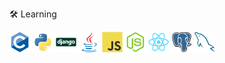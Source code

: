 🛠 Learning

<img src="https://raw.githubusercontent.com/devicons/devicon/master/icons/c/c-original.svg" alt="c" width="33" height="33"/>
<img src="https://raw.githubusercontent.com/devicons/devicon/master/icons/python/python-original.svg" alt="python" width="33" height="33"/>
<img src="https://raw.githubusercontent.com/devicons/devicon/master/icons/django/django-original.svg" alt="django" width="33" height="33"/>

<img src="https://raw.githubusercontent.com/devicons/devicon/master/icons/java/java-original.svg" alt="java" width="33" height="33"/>
<img src="https://raw.githubusercontent.com/devicons/devicon/master/icons/javascript/javascript-original.svg" alt="javascript" width="33" height="33"/>
<img src="https://raw.githubusercontent.com/devicons/devicon/master/icons/nodejs/nodejs-original.svg" alt="nodejs" width="33" height="33"/>
<img src="https://raw.githubusercontent.com/devicons/devicon/master/icons/react/react-original.svg" alt="react" width="33" height="33"/>
<img src="https://raw.githubusercontent.com/devicons/devicon/master/icons/postgresql/postgresql-original.svg" alt="postgresql" width="33" height="33"/>
<img src="https://raw.githubusercontent.com/devicons/devicon/master/icons/mysql/mysql-original.svg" alt="mysql" width="33" height="33"/>


  
